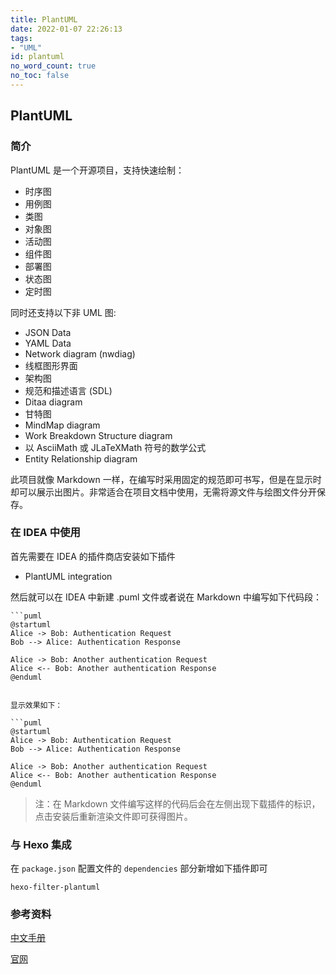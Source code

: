 ```yaml
---
title: PlantUML
date: 2022-01-07 22:26:13
tags:
- "UML"
id: plantuml
no_word_count: true
no_toc: false
---
```


## PlantUML

### 简介

PlantUML 是一个开源项目，支持快速绘制：

- 时序图
- 用例图
- 类图
- 对象图
- 活动图
- 组件图
- 部署图
- 状态图
- 定时图

同时还支持以下非 UML 图:

- JSON Data
- YAML Data
- Network diagram (nwdiag)
- 线框图形界面
- 架构图
- 规范和描述语言 (SDL)
- Ditaa diagram
- 甘特图
- MindMap diagram
- Work Breakdown Structure diagram
- 以 AsciiMath 或 JLaTeXMath 符号的数学公式
- Entity Relationship diagram

此项目就像 Markdown 一样，在编写时采用固定的规范即可书写，但是在显示时却可以展示出图片。非常适合在项目文档中使用，无需将源文件与绘图文件分开保存。

### 在 IDEA 中使用

首先需要在 IDEA 的插件商店安装如下插件

- PlantUML integration

然后就可以在 IDEA 中新建 .puml 文件或者说在 Markdown 中编写如下代码段：

```text
```puml
@startuml
Alice -> Bob: Authentication Request
Bob --> Alice: Authentication Response

Alice -> Bob: Another authentication Request
Alice <-- Bob: Another authentication Response
@enduml
```
```

显示效果如下：

```puml
@startuml
Alice -> Bob: Authentication Request
Bob --> Alice: Authentication Response

Alice -> Bob: Another authentication Request
Alice <-- Bob: Another authentication Response
@enduml
```

> 注：在 Markdown 文件编写这样的代码后会在左侧出现下载插件的标识，点击安装后重新渲染文件即可获得图片。

### 与 Hexo 集成

在 `package.json` 配置文件的 `dependencies` 部分新增如下插件即可

```
hexo-filter-plantuml
```

### 参考资料

[中文手册](https://plantuml.com/zh/guide)

[官网](https://plantuml.com)
